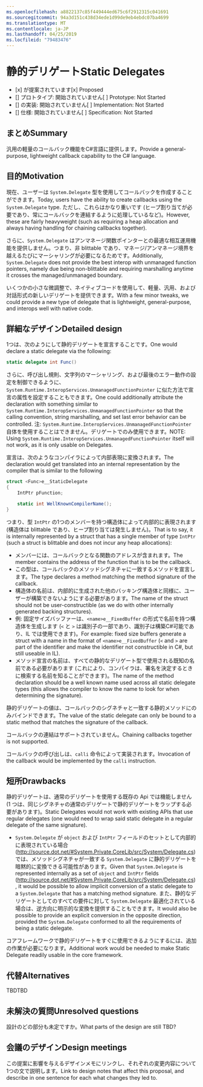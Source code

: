 ```yaml
---
ms.openlocfilehash: a8822137c85f449444ed675c6f2912315c041691
ms.sourcegitcommit: 94a3d151c438d34ede1d99de9eb4ebdc07ba4699
ms.translationtype: MT
ms.contentlocale: ja-JP
ms.lasthandoff: 04/25/2019
ms.locfileid: "79483476"
---
```

# <a name="static-delegates"></a><span data-ttu-id="96694-101">静的デリゲート</span><span class="sxs-lookup"><span data-stu-id="96694-101">Static Delegates</span></span>

* <span data-ttu-id="96694-102">[x] が提案されています</span><span class="sxs-lookup"><span data-stu-id="96694-102">[x] Proposed</span></span>
* <span data-ttu-id="96694-103">[] プロトタイプ: 開始されていません</span><span class="sxs-lookup"><span data-stu-id="96694-103">[ ] Prototype: Not Started</span></span>
* <span data-ttu-id="96694-104">[] の実装: 開始されていません</span><span class="sxs-lookup"><span data-stu-id="96694-104">[ ] Implementation: Not Started</span></span>
* <span data-ttu-id="96694-105">[] 仕様: 開始されていません</span><span class="sxs-lookup"><span data-stu-id="96694-105">[ ] Specification: Not Started</span></span>

## <a name="summary"></a><span data-ttu-id="96694-106">まとめ</span><span class="sxs-lookup"><span data-stu-id="96694-106">Summary</span></span>
[summary]: #summary

<span data-ttu-id="96694-107">汎用の軽量のコールバック機能をC#言語に提供します。</span><span class="sxs-lookup"><span data-stu-id="96694-107">Provide a general-purpose, lightweight callback capability to the C# language.</span></span>

## <a name="motivation"></a><span data-ttu-id="96694-108">目的</span><span class="sxs-lookup"><span data-stu-id="96694-108">Motivation</span></span>
[motivation]: #motivation

<span data-ttu-id="96694-109">現在、ユーザーは `System.Delegate` 型を使用してコールバックを作成することができます。</span><span class="sxs-lookup"><span data-stu-id="96694-109">Today, users have the ability to create callbacks using the `System.Delegate` type.</span></span> <span data-ttu-id="96694-110">ただし、これらはかなり重いです (ヒープ割り当てが必要であり、常にコールバックを連結するように処理しているなど)。</span><span class="sxs-lookup"><span data-stu-id="96694-110">However, these are fairly heavyweight (such as requiring a heap allocation and always having handling for chaining callbacks together).</span></span>

<span data-ttu-id="96694-111">さらに、`System.Delegate` はアンマネージ関数ポインターとの最適な相互運用機能を提供しません。つまり、非 blittable であり、マネージ/アンマネージ境界を越えるたびにマーシャリングが必要になるためです。</span><span class="sxs-lookup"><span data-stu-id="96694-111">Additionally, `System.Delegate` does not provide the best interop with unmanaged function pointers, namely due being non-blittable and requiring marshalling anytime it crosses the managed/unmanaged boundary.</span></span>

<span data-ttu-id="96694-112">いくつかの小さな微調整で、ネイティブコードを使用して、軽量、汎用、および対話形式の新しいデリゲートを提供できます。</span><span class="sxs-lookup"><span data-stu-id="96694-112">With a few minor tweaks, we could provide a new type of delegate that is lightweight, general-purpose, and interops well with native code.</span></span>

## <a name="detailed-design"></a><span data-ttu-id="96694-113">詳細なデザイン</span><span class="sxs-lookup"><span data-stu-id="96694-113">Detailed design</span></span>
[design]: #detailed-design

<span data-ttu-id="96694-114">1つは、次のようにして静的デリゲートを宣言することです。</span><span class="sxs-lookup"><span data-stu-id="96694-114">One would declare a static delegate via the following:</span></span>

```C#
static delegate int Func()
```

<span data-ttu-id="96694-115">さらに、呼び出し規則、文字列のマーシャリング、および最後のエラー動作の設定を制御できるように、`System.Runtime.InteropServices.UnmanagedFunctionPointer` に似た方法で宣言の属性を設定することもできます。</span><span class="sxs-lookup"><span data-stu-id="96694-115">One could additionally attribute the declaration with something similar to `System.Runtime.InteropServices.UnmanagedFunctionPointer` so that the calling convention, string marshalling, and set last error behavior can be controlled.</span></span> <span data-ttu-id="96694-116">注: `System.Runtime.InteropServices.UnmanagedFunctionPointer` 自体を使用することはできません。デリゲートでのみ使用できます。</span><span class="sxs-lookup"><span data-stu-id="96694-116">NOTE: Using `System.Runtime.InteropServices.UnmanagedFunctionPointer` itself will not work, as it is only usable on Delegates.</span></span>

<span data-ttu-id="96694-117">宣言は、次のようなコンパイラによって内部表現に変換されます。</span><span class="sxs-lookup"><span data-stu-id="96694-117">The declaration would get translated into an internal representation by the compiler that is similar to the following</span></span>

```C#
struct <Func>e__StaticDelegate
{
    IntPtr pFunction;

    static int WellKnownCompilerName();
}
```

<span data-ttu-id="96694-118">つまり、型 `IntPtr` の1つのメンバーを持つ構造体によって内部的に表現されます (構造体は blittable であり、ヒープ割り当ては発生しません)。</span><span class="sxs-lookup"><span data-stu-id="96694-118">That is to say, it is internally represented by a struct that has a single member of type `IntPtr` (such a struct is blittable and does not incur any heap allocations):</span></span>
* <span data-ttu-id="96694-119">メンバーには、コールバックとなる関数のアドレスが含まれます。</span><span class="sxs-lookup"><span data-stu-id="96694-119">The member contains the address of the function that is to be the callback.</span></span>
* <span data-ttu-id="96694-120">この型は、コールバックのメソッドシグネチャに一致するメソッドを宣言します。</span><span class="sxs-lookup"><span data-stu-id="96694-120">The type declares a method matching the method signature of the callback.</span></span>
* <span data-ttu-id="96694-121">構造体の名前は、内部的に生成された他のバッキング構造体と同様に、ユーザーが構築できないようにする必要があります。</span><span class="sxs-lookup"><span data-stu-id="96694-121">The name of the struct should not be user-constructible (as we do with other internally generated backing structures).</span></span>
 * <span data-ttu-id="96694-122">例: 固定サイズバッファーは、`<name>e__FixedBuffer` の形式で名前を持つ構造体を生成します (`<` と `>` は識別子の一部であり、識別子は構築C#可能であり、IL では使用できます)。</span><span class="sxs-lookup"><span data-stu-id="96694-122">For example: fixed size buffers generate a struct with a name in the format of `<name>e__FixedBuffer` (`<` and `>` are part of the identifier and make the identifier not constructible in C#, but still useable in IL).</span></span>
* <span data-ttu-id="96694-123">メソッド宣言の名前は、すべての静的なデリゲート型で使用される既知の名前である必要があります (これにより、コンパイラは、署名を決定するときに検索する名前を知ることができます)。</span><span class="sxs-lookup"><span data-stu-id="96694-123">The name of the method declaration should be a well known name used across all static delegate types (this allows the compiler to know the name to look for when determining the signature).</span></span>

<span data-ttu-id="96694-124">静的デリゲートの値は、コールバックのシグネチャと一致する静的メソッドにのみバインドできます。</span><span class="sxs-lookup"><span data-stu-id="96694-124">The value of the static delegate can only be bound to a static method that matches the signature of the callback.</span></span>

<span data-ttu-id="96694-125">コールバックの連結はサポートされていません。</span><span class="sxs-lookup"><span data-stu-id="96694-125">Chaining callbacks together is not supported.</span></span>

<span data-ttu-id="96694-126">コールバックの呼び出しは、`calli` 命令によって実装されます。</span><span class="sxs-lookup"><span data-stu-id="96694-126">Invocation of the callback would be implemented by the `calli` instruction.</span></span>

## <a name="drawbacks"></a><span data-ttu-id="96694-127">短所</span><span class="sxs-lookup"><span data-stu-id="96694-127">Drawbacks</span></span>
[drawbacks]: #drawbacks

<span data-ttu-id="96694-128">静的デリゲートは、通常のデリゲートを使用する既存の Api では機能しません (1 つは、同じシグネチャの通常のデリゲートで静的デリゲートをラップする必要があります)。</span><span class="sxs-lookup"><span data-stu-id="96694-128">Static Delegates would not work with existing APIs that use regular delegates (one would need to wrap said static delegate in a regular delegate of the same signature).</span></span>
* <span data-ttu-id="96694-129">`System.Delegate` が `object` および `IntPtr` フィールドのセットとして内部的に表現されている場合 (http://source.dot.net/#System.Private.CoreLib/src/System/Delegate.cs)では、メソッドシグネチャが一致する `System.Delegate` に静的デリゲートを暗黙的に変換できる可能性があります。</span><span class="sxs-lookup"><span data-stu-id="96694-129">Given that `System.Delegate` is represented internally as a set of `object` and `IntPtr` fields (http://source.dot.net/#System.Private.CoreLib/src/System/Delegate.cs), it would be possible to allow implicit conversion of a static delegate to a `System.Delegate` that has a matching method signature.</span></span> <span data-ttu-id="96694-130">また、静的なデリゲートとしてのすべての要件に対して `System.Delegate` 最適化されている場合は、逆方向に明示的な変換を提供することもできます。</span><span class="sxs-lookup"><span data-stu-id="96694-130">It would also be possible to provide an explicit conversion in the opposite direction, provided the `System.Delegate` conformed to all the requirements of being a static delegate.</span></span>

<span data-ttu-id="96694-131">コアフレームワークで静的デリゲートをすぐに使用できるようにするには、追加の作業が必要になります。</span><span class="sxs-lookup"><span data-stu-id="96694-131">Additional work would be needed to make Static Delegate readily usable in the core framework.</span></span>

## <a name="alternatives"></a><span data-ttu-id="96694-132">代替</span><span class="sxs-lookup"><span data-stu-id="96694-132">Alternatives</span></span>
[alternatives]: #alternatives

<span data-ttu-id="96694-133">TBD</span><span class="sxs-lookup"><span data-stu-id="96694-133">TBD</span></span>

## <a name="unresolved-questions"></a><span data-ttu-id="96694-134">未解決の質問</span><span class="sxs-lookup"><span data-stu-id="96694-134">Unresolved questions</span></span>
[unresolved]: #unresolved-questions

<span data-ttu-id="96694-135">設計のどの部分も未定ですか。</span><span class="sxs-lookup"><span data-stu-id="96694-135">What parts of the design are still TBD?</span></span>

## <a name="design-meetings"></a><span data-ttu-id="96694-136">会議のデザイン</span><span class="sxs-lookup"><span data-stu-id="96694-136">Design meetings</span></span>

<span data-ttu-id="96694-137">この提案に影響を与えるデザインメモにリンクし、それぞれの変更内容について1つの文で説明します。</span><span class="sxs-lookup"><span data-stu-id="96694-137">Link to design notes that affect this proposal, and describe in one sentence for each what changes they led to.</span></span>


